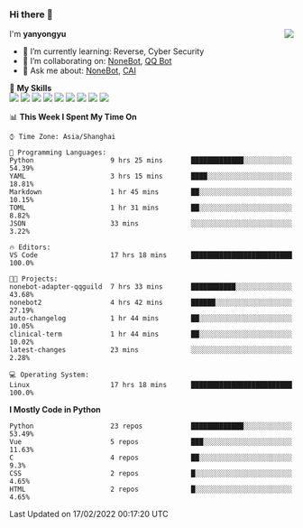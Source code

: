 ### Hi there 👋

<a href="#">
  <img align="right" src="https://github-readme-stats.vercel.app/api?username=yanyongyu&count_private=true&show_icons=true&bg_color=15,f2f7fd,E0EAFC" />
</a>

I'm **yanyongyu**

- 🌱 I’m currently learning: Reverse, Cyber Security
- 👯 I’m collaborating on: [NoneBot](https://github.com/nonebot), [QQ Bot](https://github.com/Mrs4s/go-cqhttp)
- 💬 Ask me about: [NoneBot](https://github.com/nonebot), [CAI](https://github.com/cscs181/CAI)

🌟 **My Skills**  
![](https://img.shields.io/badge/-Python-3e74a2?style=flat-square&logo=Python&logoColor=fff)
![](https://img.shields.io/badge/-Node.js-339933?style=flat-square&logo=Node.js&logoColor=fff)
![](https://img.shields.io/badge/-Vue-4fc08d?style=flat-square&logo=Vue.js&logoColor=fff)
![](https://img.shields.io/badge/-React-2d98ce?style=flat-square&logo=React&logoColor=fff)
![](https://img.shields.io/badge/-Docker-2496ED?style=flat-square&logo=Docker&logoColor=fff)
![](https://img.shields.io/badge/-Linux-000000?style=flat-square&logo=Linux&logoColor=fff)
![](https://img.shields.io/badge/-MySQL-4479A1?style=flat-square&logo=MySQL&logoColor=fff)
![](https://img.shields.io/badge/-Redis-DC382D?style=flat-square&logo=Redis&logoColor=fff)
![](https://img.shields.io/badge/-MongoDB-47A248?style=flat-square&logo=MongoDB&logoColor=fff)

<!--START_SECTION:waka-->
📊 **This Week I Spent My Time On** 

```text
⌚︎ Time Zone: Asia/Shanghai

💬 Programming Languages: 
Python                   9 hrs 25 mins       █████████████░░░░░░░░░░░░   54.39% 
YAML                     3 hrs 15 mins       ████░░░░░░░░░░░░░░░░░░░░░   18.81% 
Markdown                 1 hr 45 mins        ██░░░░░░░░░░░░░░░░░░░░░░░   10.15% 
TOML                     1 hr 31 mins        ██░░░░░░░░░░░░░░░░░░░░░░░   8.82% 
JSON                     33 mins             ░░░░░░░░░░░░░░░░░░░░░░░░░   3.22%

🔥 Editors: 
VS Code                  17 hrs 18 mins      █████████████████████████   100.0%

🐱‍💻 Projects: 
nonebot-adapter-qqguild  7 hrs 33 mins       ███████████░░░░░░░░░░░░░░   43.68% 
nonebot2                 4 hrs 42 mins       ██████░░░░░░░░░░░░░░░░░░░   27.19% 
auto-changelog           1 hr 44 mins        ██░░░░░░░░░░░░░░░░░░░░░░░   10.05% 
clinical-term            1 hr 44 mins        ██░░░░░░░░░░░░░░░░░░░░░░░   10.02% 
latest-changes           23 mins             ░░░░░░░░░░░░░░░░░░░░░░░░░   2.28%

💻 Operating System: 
Linux                    17 hrs 18 mins      █████████████████████████   100.0%

```

**I Mostly Code in Python** 

```text
Python                   23 repos            █████████████░░░░░░░░░░░░   53.49% 
Vue                      5 repos             ███░░░░░░░░░░░░░░░░░░░░░░   11.63% 
C                        4 repos             ██░░░░░░░░░░░░░░░░░░░░░░░   9.3% 
CSS                      2 repos             █░░░░░░░░░░░░░░░░░░░░░░░░   4.65% 
HTML                     2 repos             █░░░░░░░░░░░░░░░░░░░░░░░░   4.65%

```



 Last Updated on 17/02/2022 00:17:20 UTC
<!--END_SECTION:waka-->
